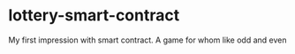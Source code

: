 # lottery-smart-contract
My first impression with smart contract. A game for whom like odd and even
